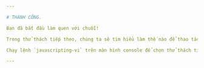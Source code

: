 ```yaml
---

# THÀNH CÔNG.

Bạn đã bắt đầu làm quen với chuỗi!

Trong thử thách tiếp theo, chúng ta sẽ tìm hiểu làm thế nào để thao tác với các chuỗi.

Chạy lệnh `javascripting-vi` trên màn hình console để chọn thử thách tiếp theo cho mình.

---
```

